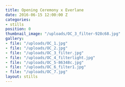 ```yaml
---
title: Opening Ceremony x Everlane
date: 2016-06-15 12:00:00 Z
categories:
- stills
position: 0
thumbnail_image: "/uploads/OC_3_filter-928c68.jpg"
gallery:
- file: "/uploads/OC_1.jpg"
- file: "/uploads/OC_2.jpg"
- file: "/uploads/OC_3_filter.jpg"
- file: "/uploads/OC_4_filterlight.jpg"
- file: "/uploads/OC_5-86348c.jpg"
- file: "/uploads/OC_6_filter1.jpg"
- file: "/uploads/OC_7.jpg"
layout: stills
---
```


